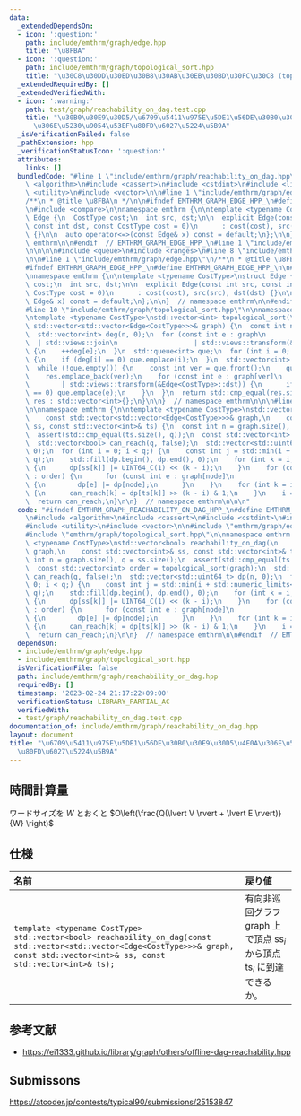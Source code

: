 ```yaml
---
data:
  _extendedDependsOn:
  - icon: ':question:'
    path: include/emthrm/graph/edge.hpp
    title: "\u8FBA"
  - icon: ':question:'
    path: include/emthrm/graph/topological_sort.hpp
    title: "\u30C8\u30DD\u30ED\u30B8\u30AB\u30EB\u30BD\u30FC\u30C8 (topological sort)"
  _extendedRequiredBy: []
  _extendedVerifiedWith:
  - icon: ':warning:'
    path: test/graph/reachability_on_dag.test.cpp
    title: "\u30B0\u30E9\u30D5/\u6709\u5411\u975E\u5DE1\u56DE\u30B0\u30E9\u30D5\u4E0A\
      \u306E\u5230\u9054\u53EF\u80FD\u6027\u5224\u5B9A"
  _isVerificationFailed: false
  _pathExtension: hpp
  _verificationStatusIcon: ':question:'
  attributes:
    links: []
  bundledCode: "#line 1 \"include/emthrm/graph/reachability_on_dag.hpp\"\n\n\n\n#include\
    \ <algorithm>\n#include <cassert>\n#include <cstdint>\n#include <limits>\n#include\
    \ <utility>\n#include <vector>\n\n#line 1 \"include/emthrm/graph/edge.hpp\"\n\
    /**\n * @title \u8FBA\n */\n\n#ifndef EMTHRM_GRAPH_EDGE_HPP_\n#define EMTHRM_GRAPH_EDGE_HPP_\n\
    \n#include <compare>\n\nnamespace emthrm {\n\ntemplate <typename CostType>\nstruct\
    \ Edge {\n  CostType cost;\n  int src, dst;\n\n  explicit Edge(const int src,\
    \ const int dst, const CostType cost = 0)\n      : cost(cost), src(src), dst(dst)\
    \ {}\n\n  auto operator<=>(const Edge& x) const = default;\n};\n\n}  // namespace\
    \ emthrm\n\n#endif  // EMTHRM_GRAPH_EDGE_HPP_\n#line 1 \"include/emthrm/graph/topological_sort.hpp\"\
    \n\n\n\n#include <queue>\n#include <ranges>\n#line 8 \"include/emthrm/graph/topological_sort.hpp\"\
    \n\n#line 1 \"include/emthrm/graph/edge.hpp\"\n/**\n * @title \u8FBA\n */\n\n\
    #ifndef EMTHRM_GRAPH_EDGE_HPP_\n#define EMTHRM_GRAPH_EDGE_HPP_\n\n#include <compare>\n\
    \nnamespace emthrm {\n\ntemplate <typename CostType>\nstruct Edge {\n  CostType\
    \ cost;\n  int src, dst;\n\n  explicit Edge(const int src, const int dst, const\
    \ CostType cost = 0)\n      : cost(cost), src(src), dst(dst) {}\n\n  auto operator<=>(const\
    \ Edge& x) const = default;\n};\n\n}  // namespace emthrm\n\n#endif  // EMTHRM_GRAPH_EDGE_HPP_\n\
    #line 10 \"include/emthrm/graph/topological_sort.hpp\"\n\nnamespace emthrm {\n\
    \ntemplate <typename CostType>\nstd::vector<int> topological_sort(\n    const\
    \ std::vector<std::vector<Edge<CostType>>>& graph) {\n  const int n = graph.size();\n\
    \  std::vector<int> deg(n, 0);\n  for (const int e : graph\n                 \
    \  | std::views::join\n                   | std::views::transform(&Edge<CostType>::dst))\
    \ {\n    ++deg[e];\n  }\n  std::queue<int> que;\n  for (int i = 0; i < n; ++i)\
    \ {\n    if (deg[i] == 0) que.emplace(i);\n  }\n  std::vector<int> res;\n  res.reserve(n);\n\
    \  while (!que.empty()) {\n    const int ver = que.front();\n    que.pop();\n\
    \    res.emplace_back(ver);\n    for (const int e : graph[ver]\n             \
    \        | std::views::transform(&Edge<CostType>::dst)) {\n      if (--deg[e]\
    \ == 0) que.emplace(e);\n    }\n  }\n  return std::cmp_equal(res.size(), n) ?\
    \ res : std::vector<int>{};\n}\n\n}  // namespace emthrm\n\n\n#line 13 \"include/emthrm/graph/reachability_on_dag.hpp\"\
    \n\nnamespace emthrm {\n\ntemplate <typename CostType>\nstd::vector<bool> reachability_on_dag(\n\
    \    const std::vector<std::vector<Edge<CostType>>>& graph,\n    const std::vector<int>&\
    \ ss, const std::vector<int>& ts) {\n  const int n = graph.size(), q = ss.size();\n\
    \  assert(std::cmp_equal(ts.size(), q));\n  const std::vector<int> order = topological_sort(graph);\n\
    \  std::vector<bool> can_reach(q, false);\n  std::vector<std::uint64_t> dp(n,\
    \ 0);\n  for (int i = 0; i < q;) {\n    const int j = std::min(i + std::numeric_limits<std::uint64_t>::digits,\
    \ q);\n    std::fill(dp.begin(), dp.end(), 0);\n    for (int k = i; k < j; ++k)\
    \ {\n      dp[ss[k]] |= UINT64_C(1) << (k - i);\n    }\n    for (const int node\
    \ : order) {\n      for (const int e : graph[node]\n                       | std::views::transform(&Edge<CostType>::dst))\
    \ {\n        dp[e] |= dp[node];\n      }\n    }\n    for (int k = i; k < j; ++k)\
    \ {\n      can_reach[k] = dp[ts[k]] >> (k - i) & 1;\n    }\n    i = j;\n  }\n\
    \  return can_reach;\n}\n\n}  // namespace emthrm\n\n\n"
  code: "#ifndef EMTHRM_GRAPH_REACHABILITY_ON_DAG_HPP_\n#define EMTHRM_GRAPH_REACHABILITY_ON_DAG_HPP_\n\
    \n#include <algorithm>\n#include <cassert>\n#include <cstdint>\n#include <limits>\n\
    #include <utility>\n#include <vector>\n\n#include \"emthrm/graph/edge.hpp\"\n\
    #include \"emthrm/graph/topological_sort.hpp\"\n\nnamespace emthrm {\n\ntemplate\
    \ <typename CostType>\nstd::vector<bool> reachability_on_dag(\n    const std::vector<std::vector<Edge<CostType>>>&\
    \ graph,\n    const std::vector<int>& ss, const std::vector<int>& ts) {\n  const\
    \ int n = graph.size(), q = ss.size();\n  assert(std::cmp_equal(ts.size(), q));\n\
    \  const std::vector<int> order = topological_sort(graph);\n  std::vector<bool>\
    \ can_reach(q, false);\n  std::vector<std::uint64_t> dp(n, 0);\n  for (int i =\
    \ 0; i < q;) {\n    const int j = std::min(i + std::numeric_limits<std::uint64_t>::digits,\
    \ q);\n    std::fill(dp.begin(), dp.end(), 0);\n    for (int k = i; k < j; ++k)\
    \ {\n      dp[ss[k]] |= UINT64_C(1) << (k - i);\n    }\n    for (const int node\
    \ : order) {\n      for (const int e : graph[node]\n                       | std::views::transform(&Edge<CostType>::dst))\
    \ {\n        dp[e] |= dp[node];\n      }\n    }\n    for (int k = i; k < j; ++k)\
    \ {\n      can_reach[k] = dp[ts[k]] >> (k - i) & 1;\n    }\n    i = j;\n  }\n\
    \  return can_reach;\n}\n\n}  // namespace emthrm\n\n#endif  // EMTHRM_GRAPH_REACHABILITY_ON_DAG_HPP_\n"
  dependsOn:
  - include/emthrm/graph/edge.hpp
  - include/emthrm/graph/topological_sort.hpp
  isVerificationFile: false
  path: include/emthrm/graph/reachability_on_dag.hpp
  requiredBy: []
  timestamp: '2023-02-24 21:17:22+09:00'
  verificationStatus: LIBRARY_PARTIAL_AC
  verifiedWith:
  - test/graph/reachability_on_dag.test.cpp
documentation_of: include/emthrm/graph/reachability_on_dag.hpp
layout: document
title: "\u6709\u5411\u975E\u5DE1\u56DE\u30B0\u30E9\u30D5\u4E0A\u306E\u5230\u9054\u53EF\
  \u80FD\u6027\u5224\u5B9A"
---
```



## 時間計算量

ワードサイズを $W$ とおくと $O\left(\frac{Q(\lvert V \rvert + \lvert E \rvert)}{W} \right)$


## 仕様

|名前|戻り値|
|:--|:--|
|`template <typename CostType>`<br>`std::vector<bool> reachability_on_dag(const std::vector<std::vector<Edge<CostType>>>& graph, const std::vector<int>& ss, const std::vector<int>& ts);`|有向非巡回グラフ $\mathrm{graph}$ 上で頂点 $\mathrm{ss}_i$ から頂点 $\mathrm{ts}_i$ に到達できるか。|


## 参考文献

- https://ei1333.github.io/library/graph/others/offline-dag-reachability.hpp


## Submissons

https://atcoder.jp/contests/typical90/submissions/25153847
